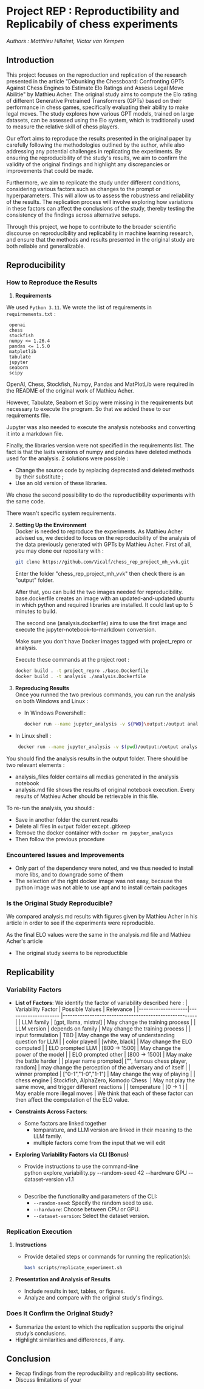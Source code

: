 # Project REP : Reproductibility and Replicabily of chess experiments
*Authors : Matthieu Hillairet, Victor van  Kempen*

## Introduction

This project focuses on the reproduction and replication of the research presented in the article "Debunking the Chessboard: Confronting GPTs Against Chess Engines to Estimate Elo Ratings and Assess Legal Move Abilitie" by Mathieu Acher. The original study aims to compute the Elo rating of different Generative Pretrained Transformers (GPTs) based on their performance in chess games, specifically evaluating their ability to make legal moves. The study explores how various GPT models, trained on large datasets, can be assessed using the Elo system, which is traditionally used to measure the relative skill of chess players.

Our effort aims to reproduce the results presented in the original paper by carefully following the methodologies outlined by the author, while also addressing any potential challenges in replicating the experiments. By ensuring the reproducibility of the study's results, we aim to confirm the validity of the original findings and highlight any discrepancies or improvements that could be made.

Furthermore, we aim to replicate the study under different conditions, considering various factors such as changes to the prompt or hyperparameters. This will allow us to assess the robustness and reliability of the results. The replication process will involve exploring how variations in these factors can affect the conclusions of the study, thereby testing the consistency of the findings across alternative setups.

Through this project, we hope to contribute to the broader scientific discourse on reproducibility and replicability in machine learning research, and ensure that the methods and results presented in the original study are both reliable and generalizable.

## Reproducibility

### How to Reproduce the Results
1. **Requirements**  

We used `Python 3.11`.
We wrote the list of requirements in `requirmements.txt` :
   ```
    openai   
    chess
    stockfish
    numpy <= 1.26.4
    pandas <= 1.5.0
    matplotlib
    tabulate
    jupyter
    seaborn
    scipy
   ```
OpenAI, Chess, Stockfish, Numpy, Pandas and MatPlotLib were required in the README of the original work of Mathieu Acher.
   
However, Tabulate, Seaborn et Scipy were missing in the requirements but necessary to execute the program. So that we added these to our requirements file.

Jupyter was also needed to execute the analysis notebooks and converting it into a markdown file.

Finally, the libraries version were not specified in the requirements list. The fact is that the lasts versions of numpy and pandas have deleted methods used for the analysis. 2 solutions were possible :
   - Change the source code by replacing deprecated and deleted methods by their substitute ;
   - Use an old version of these libraries.

We chose the second possibility to do the reproductibility experiments with the same code.

There wasn't specific system requirements.

2. **Setting Up the Environment**  
  Docker is needed to reproduce the experiments. As Mathieu Acher advised us, we decided to focus on the reproducibility of the analysis of the data previously generated with GPTs by Mathieu Acher. First of all, you may clone our repositary with :
    ```bash
    git clone https://github.com/Vicalf/chess_rep_project_mh_vvk.git
    ```
    Enter the folder "chess_rep_project_mh_vvk" then check there is an "output" folder.

    After that, you can build the two images needed for reproducibility. base.dockerfile creates an image with an updated-and-updated ubuntu in which python and required libraries are installed. It could last up to 5 minutes to build.

    The second one (analysis.dockerfile) aims to use the first image and execute the jupyter-notebook-to-markdown conversion.

    Make sure you don't have Docker images tagged with project_repro or analysis.

    Execute these commands at the project root :
     ```bash
     docker build . -t project_repro ./base.Dockerfile
     docker build . -t analysis ./analysis.Dockerfile
     ```

3. **Reproducing Results**  
   Once you runned the two previous commands, you can run the analysis on both Windows and Linux :
   - In Windows Powershell :
     ```bash
     docker run --name jupyter_analysis -v ${PWD}\output:/output analysis
     ```
  - In Linux shell :
    ```bash
     docker run --name jupyter_analysis -v $(pwd)/output:/output analysis
    ```
  You should find the analysis results in the output folder. There should be two relevant elements :
  - analysis_files folder contains all medias generated in the analysis notebook
  - analysis.md file shows the results of original notebook execution. Every results of Mathieu Acher should be retrievable in this file.

  To re-run the analysis, you should :
  - Save in another folder the current results
  - Delete all files in `output` folder except .gitkeep
  - Remove the docker container with `docker rm jupyter_analysis`
  - Then follow the previous procedure 
    
### Encountered Issues and Improvements
- Only part of the dependency were noted, and we thus needed to install more libs, and to downgrade some of them
- The selection of the right docker image was not easy, because the python image was not able to use apt and to install certain packages

### Is the Original Study Reproducible?

We compared analysis.md results with figures given by Mathieu Acher in his article in order to see if the experiments were reproducible.

As the final ELO values were the same in the analysis.md file and Mathieu Acher's article 
- The original study seems to be reproductible

## Replicability

### Variability Factors
- **List of Factors**: We identify the factor of variability described here : 
  | Variability Factor | Possible Values        | Relevance                                             |
  |--------------------|---------------------   |-------------------------------------------------------|
  | LLM family         | [gpt, llama, mistral]  | May change the training process                       |
  | LLM version        | depends on family      | May change the training process                       |
  | input formulation  | TBD                    | May change the way of understanding question for LLM  |
  | color played       | [white, black]         | May change the ELO computed                           |
  | ELO prompted LLM   | [800 -> 1500]          | May change the power of the model                     |
  | ELO prompted other | [800 -> 1500]          | May make the battle harder                            |
  | player name prompted| ["", famous chess player, random] | may change the perception of the adversary and of itself |
  | winner prompted     | ["0-1","1-0","1-1"]    | May change the way of playing                         |
  | chess engine       | Stockfish, AlphaZero, Komodo Chess  | May not play the same move, and trigger different reactions |
  | temperature        | [0 -> 1 ]             | May enable more illegal moves                          |
  We think that each of these factor can then affect the computation of the ELO value.

- **Constraints Across Factors**:  
  - Some factors are linked together
    - temparature, and LLM version are linked in their meaning to the LLM family.
    - multiple factors come from the input that we will edit

- **Exploring Variability Factors via CLI (Bonus)**  
   - Provide instructions to use the command-line  
     python explore_variability.py --random-seed 42 --hardware GPU --dataset-version v1.1
     ```
   - Describe the functionality and parameters of the CLI:
     - `--random-seed`: Specify the random seed to use.
     - `--hardware`: Choose between CPU or GPU.
     - `--dataset-version`: Select the dataset version.


### Replication Execution
1. **Instructions**  
   - Provide detailed steps or commands for running the replication(s):  
     ```bash
     bash scripts/replicate_experiment.sh
     ```

2. **Presentation and Analysis of Results**  
   - Include results in text, tables, or figures.
   - Analyze and compare with the original study's findings.

### Does It Confirm the Original Study?
- Summarize the extent to which the replication supports the original study’s conclusions.
- Highlight similarities and differences, if any.

## Conclusion
- Recap findings from the reproducibility and replicability sections.
- Discuss limitations of your
